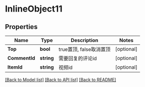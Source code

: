 # InlineObject11

## Properties

Name | Type | Description | Notes
------------ | ------------- | ------------- | -------------
**Top** | **bool** | true置顶, false取消置顶 | [optional] 
**CommentId** | **string** | 需要回复的评论id | [optional] 
**ItemId** | **string** | 视频id | [optional] 

[[Back to Model list]](../README.md#documentation-for-models) [[Back to API list]](../README.md#documentation-for-api-endpoints) [[Back to README]](../README.md)


